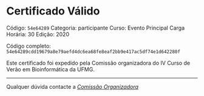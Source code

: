 # Certificado Válido

Código: `54e64289`
Categoria: participante
Curso: Evento Principal
Carga Horária: 30
Edição: 2020


Código completo: `54e64289cdd19679a8e79aefd4dc6ea68fe8eaf2bb9e417ac5df74e1d642280f`


Este certificado foi expedido pela Comissão organizadora do IV Curso de Verão em Bioinformática da UFMG.

----

Qualquer dúvida contacte a [_Comissão Organizadora_](<mailto:cursobioinfoufmg@gmail.com$subject=[Certificados]>)

